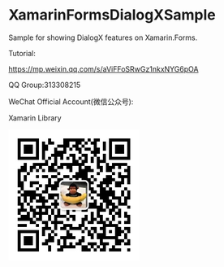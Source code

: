# XamarinFormsDialogXSample
Sample for showing DialogX features on Xamarin.Forms.

Tutorial:

https://mp.weixin.qq.com/s/aViFFoSRwGz1nkxNYG6pOA

QQ Group:313308215

WeChat Official Account(微信公众号):

Xamarin Library

<img src="https://github.com/jingliancui/XamarinFormsDialogXSample/blob/main/Images/wechatqrcode.jpg?raw=true"/>
